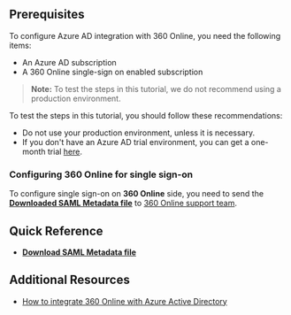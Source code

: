 ## Prerequisites

To configure Azure AD integration with 360 Online, you need the following items:

- An Azure AD subscription
- A 360 Online single-sign on enabled subscription

> **Note:**
> To test the steps in this tutorial, we do not recommend using a production environment.

To test the steps in this tutorial, you should follow these recommendations:

- Do not use your production environment, unless it is necessary.
- If you don't have an Azure AD trial environment, you can get a one-month trial [here](https://azure.microsoft.com/pricing/free-trial/).

### Configuring 360 Online for single sign-on

 To configure single sign-on on **360 Online** side, you need to send the **[Downloaded SAML Metadata file](%metadata:metadataDownloadUrl%)** to [360 Online support team](mailto:360online@software-innovation.com). 

## Quick Reference

* **[Download SAML Metadata file](%metadata:metadataDownloadUrl%)**

## Additional Resources

* [How to integrate 360 Online with Azure Active Directory](https://docs.microsoft.com/azure/active-directory/active-directory-saas-360online-tutorial)
